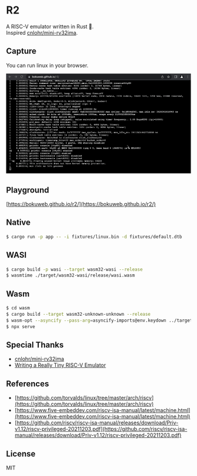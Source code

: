 # R2

A RISC-V emulator written in Rust :crab:.  
Inspired [cnlohr/mini-rv32ima](https://github.com/cnlohr/mini-rv32ima).

## Capture

You can run linux in your browser.

![capture](https://github.com/bokuweb/r2/blob/main/capture.gif?raw=true)

## Playground

[https://bokuweb.github.io/r2/](https://bokuweb.github.io/r2/)

## Native

```sh
$ cargo run -p app -- -i fixtures/linux.bin -d fixtures/default.dtb
```

## WASI

```sh
$ cargo build -p wasi --target wasm32-wasi --release
$ wasmtime ./target/wasm32-wasi/release/wasi.wasm
```

## Wasm

```sh
$ cd wasm
$ cargo build --target wasm32-unknown-unknown --release
$ wasm-opt --asyncify --pass-arg=asyncify-imports@env.keydown ../target/wasm32-unknown-unknown/release/wasm.wasm -o out.wasm
$ npx serve
```

## Special Thanks

- [cnlohr/mini-rv32ima](https://github.com/cnlohr/mini-rv32ima)
- [Writing a Really Tiny RISC-V Emulator](https://www.youtube.com/watch?v=YT5vB3UqU_E)

## References

- [https://github.com/torvalds/linux/tree/master/arch/riscv](https://github.com/torvalds/linux/tree/master/arch/riscv)
- [https://www.five-embeddev.com/riscv-isa-manual/latest/machine.html](https://www.five-embeddev.com/riscv-isa-manual/latest/machine.html)
- [https://github.com/riscv/riscv-isa-manual/releases/download/Priv-v1.12/riscv-privileged-20211203.pdf](https://github.com/riscv/riscv-isa-manual/releases/download/Priv-v1.12/riscv-privileged-20211203.pdf)

## License

MIT
